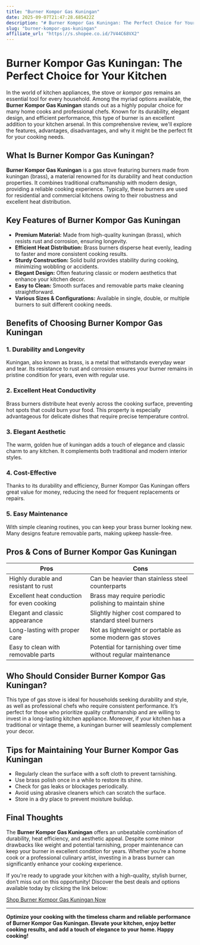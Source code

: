 ```yaml
---
title: "Burner Kompor Gas Kuningan"
date: 2025-09-07T21:47:28.685422Z
description: "# Burner Kompor Gas Kuningan: The Perfect Choice for Your Kitchen..."
slug: "burner-kompor-gas-kuningan"
affiliate_url: "https://s.shopee.co.id/7V44C68VX2"
---
```

# Burner Kompor Gas Kuningan: The Perfect Choice for Your Kitchen

In the world of kitchen appliances, the stove or *kompor gas* remains an essential tool for every household. Among the myriad options available, the **Burner Kompor Gas Kuningan** stands out as a highly popular choice for many home cooks and professional chefs. Known for its durability, elegant design, and efficient performance, this type of burner is an excellent addition to your kitchen arsenal. In this comprehensive review, we'll explore the features, advantages, disadvantages, and why it might be the perfect fit for your cooking needs.

## What Is Burner Kompor Gas Kuningan?

**Burner Kompor Gas Kuningan** is a gas stove featuring burners made from kuningan (brass), a material renowned for its durability and heat conduction properties. It combines traditional craftsmanship with modern design, providing a reliable cooking experience. Typically, these burners are used for residential and commercial kitchens owing to their robustness and excellent heat distribution.

## Key Features of Burner Kompor Gas Kuningan

- **Premium Material:** Made from high-quality kuningan (brass), which resists rust and corrosion, ensuring longevity.
- **Efficient Heat Distribution:** Brass burners disperse heat evenly, leading to faster and more consistent cooking results.
- **Sturdy Construction:** Solid build provides stability during cooking, minimizing wobbling or accidents.
- **Elegant Design:** Often featuring classic or modern aesthetics that enhance your kitchen decor.
- **Easy to Clean:** Smooth surfaces and removable parts make cleaning straightforward.
- **Various Sizes & Configurations:** Available in single, double, or multiple burners to suit different cooking needs.

## Benefits of Choosing Burner Kompor Gas Kuningan

### 1. Durability and Longevity

Kuningan, also known as brass, is a metal that withstands everyday wear and tear. Its resistance to rust and corrosion ensures your burner remains in pristine condition for years, even with regular use.

### 2. Excellent Heat Conductivity

Brass burners distribute heat evenly across the cooking surface, preventing hot spots that could burn your food. This property is especially advantageous for delicate dishes that require precise temperature control.

### 3. Elegant Aesthetic

The warm, golden hue of kuningan adds a touch of elegance and classic charm to any kitchen. It complements both traditional and modern interior styles.

### 4. Cost-Effective

Thanks to its durability and efficiency, Burner Kompor Gas Kuningan offers great value for money, reducing the need for frequent replacements or repairs.

### 5. Easy Maintenance

With simple cleaning routines, you can keep your brass burner looking new. Many designs feature removable parts, making upkeep hassle-free.

## Pros & Cons of Burner Kompor Gas Kuningan

| **Pros** | **Cons** |
|----------------------------|-------------------------------------------------|
| Highly durable and resistant to rust | Can be heavier than stainless steel counterparts |
| Excellent heat conduction for even cooking | Brass may require periodic polishing to maintain shine |
| Elegant and classic appearance | Slightly higher cost compared to standard steel burners |
| Long-lasting with proper care | Not as lightweight or portable as some modern gas stoves |
| Easy to clean with removable parts | Potential for tarnishing over time without regular maintenance |

## Who Should Consider Burner Kompor Gas Kuningan?

This type of gas stove is ideal for households seeking durability and style, as well as professional chefs who require consistent performance. It’s perfect for those who prioritize quality craftsmanship and are willing to invest in a long-lasting kitchen appliance. Moreover, if your kitchen has a traditional or vintage theme, a kuningan burner will seamlessly complement your decor.

## Tips for Maintaining Your Burner Kompor Gas Kuningan

- Regularly clean the surface with a soft cloth to prevent tarnishing.
- Use brass polish once in a while to restore its shine.
- Check for gas leaks or blockages periodically.
- Avoid using abrasive cleaners which can scratch the surface.
- Store in a dry place to prevent moisture buildup.

## Final Thoughts

The **Burner Kompor Gas Kuningan** offers an unbeatable combination of durability, heat efficiency, and aesthetic appeal. Despite some minor drawbacks like weight and potential tarnishing, proper maintenance can keep your burner in excellent condition for years. Whether you’re a home cook or a professional culinary artist, investing in a brass burner can significantly enhance your cooking experience.

If you're ready to upgrade your kitchen with a high-quality, stylish burner, don’t miss out on this opportunity! Discover the best deals and options available today by clicking the link below:

[Shop Burner Kompor Gas Kuningan Now](https://s.shopee.co.id/7V44C68VX2)

---

**Optimize your cooking with the timeless charm and reliable performance of Burner Kompor Gas Kuningan. Elevate your kitchen, enjoy better cooking results, and add a touch of elegance to your home. Happy cooking!**